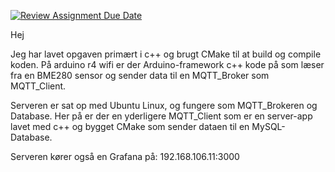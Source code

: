 [![Review Assignment Due Date](https://classroom.github.com/assets/deadline-readme-button-22041afd0340ce965d47ae6ef1cefeee28c7c493a6346c4f15d667ab976d596c.svg)](https://classroom.github.com/a/XBO6NBqk)

Hej

Jeg har lavet opgaven primært i c++ og brugt CMake til at build og compile koden.
På arduino r4 wifi er der Arduino-framework c++ kode på som læser fra en BME280 sensor og sender data til en MQTT_Broker som MQTT_Client.

Serveren er sat op med Ubuntu Linux, og fungere som MQTT_Brokeren og Database. Her på er der en yderligere MQTT_Client som er en server-app lavet med c++ og bygget CMake som sender dataen til en MySQL-Database.

Serveren kører også en Grafana på: 192.168.106.11:3000